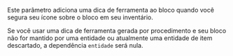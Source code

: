 Este parâmetro adiciona uma dica de ferramenta ao bloco quando você segura seu ícone sobre o bloco em seu inventário.

Se você usar uma dica de ferramenta gerada por procedimento e seu bloco não for mantido por uma entidade ou atualmente uma entidade de item descartado, a dependência `entidade` será nula.